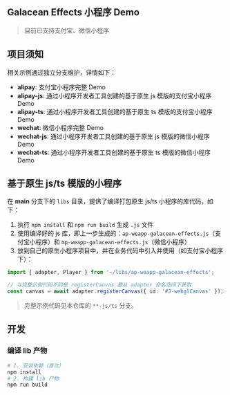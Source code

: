 ## Galacean Effects 小程序 Demo

> 目前已支持支付宝、微信小程序

## 项目须知

相关示例通过独立分支维护，详情如下：

- **alipay**: 支付宝小程序完整 Demo
- **alipay-js**: 通过小程序开发者工具创建的基于原生 js 模版的支付宝小程序 Demo
- **alipay-ts**: 通过小程序开发者工具创建的基于原生 ts 模版的支付宝小程序 Demo
- **wechat**: 微信小程序完整 Demo
- **wechat-js**: 通过小程序开发者工具创建的基于原生 js 模版的微信小程序 Demo
- **wechat-ts**: 通过小程序开发者工具创建的基于原生 ts 模版的微信小程序 Demo

## 基于原生 js/ts 模版的小程序

在 **main** 分支下的 `libs` 目录，提供了编译打包原生 js/ts 小程序的库代码，如下：

1. 执行 `npm install` 和 `npm run build` 生成 `.js` 文件
2. 使用编译好的 js 库，即上一步生成的：`ap-weapp-galacean-effects.js`（支付宝小程序）和 `mp-weapp-galacean-effects.js`（微信小程序）
3. 放到自己的原生小程序项目中，并在业务代码中引入并使用（如支付宝小程序下）：
``` ts
import { adapter, Player } from '~/libs/ap-weapp-galacean-effects';

// 与完整示例代码不同是 registerCanvas 要从 adapter 命名空间下获取
const canvas = await adapter.registerCanvas({ id: '#J-webglCanvas' });
```

> 完整示例代码见本仓库的 `**-js/ts` 分支。

## 开发

### 编译 lib 产物

``` bash
# 1. 安装依赖（首次）
npm install
# 2. 构建 lib 产物
npm run build
```
